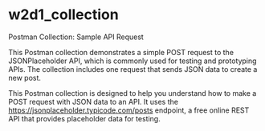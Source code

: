# w2d1_collection

Postman Collection: Sample API Request

This Postman collection demonstrates a simple POST request to the JSONPlaceholder API, which is commonly used for testing and prototyping APIs. The collection includes one request that sends JSON data to create a new post.


This Postman collection is designed to help you understand how to make a POST request with JSON data to an API. It uses the https://jsonplaceholder.typicode.com/posts endpoint, a free online REST API that provides placeholder data for testing.
